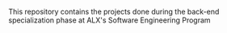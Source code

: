 This repository contains the projects done during the back-end specialization phase at ALX's Software Engineering Program
